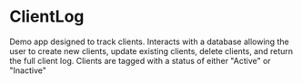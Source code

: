 # ClientLog
 Demo app designed to track clients. Interacts with a database allowing the user to create new clients, update existing clients, delete clients, and return the full client log. Clients are tagged with a status of either "Active" or "Inactive"
